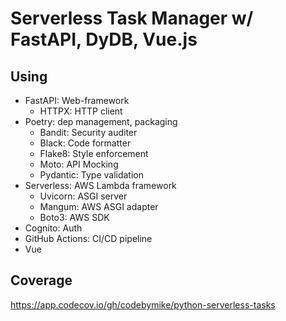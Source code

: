 # Serverless Task Manager w/ FastAPI, DyDB, Vue.js

## Using
- FastAPI: Web-framework
    - HTTPX: HTTP client
- Poetry: dep management, packaging
    - Bandit: Security auditer
    - Black: Code formatter
    - Flake8: Style enforcement
    - Moto: API Mocking
    - Pydantic: Type validation
- Serverless: AWS Lambda framework
    - Uvicorn: ASGI server
    - Mangum: AWS ASGI adapter
    - Boto3: AWS SDK
- Cognito: Auth
- GitHub Actions: CI/CD pipeline
- Vue


## Coverage
https://app.codecov.io/gh/codebymike/python-serverless-tasks